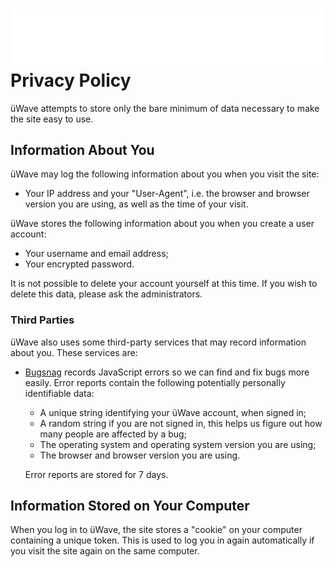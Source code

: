 # <img src="../assets/img/logo-white.png" alt="üWave" class="Privacy-logo"> Privacy Policy

üWave attempts to store only the bare minimum of data necessary to make the site
easy to use.

## Information About You

üWave may log the following information about you when you visit the site:

 - Your IP address and your "User-Agent", i.e. the browser and browser version
   you are using, as well as the time of your visit.

üWave stores the following information about you when you create a user account:

 - Your username and email address;
 - Your encrypted password.

It is not possible to delete your account yourself at this time. If you wish to
delete this data, please ask the administrators.

### Third Parties

üWave also uses some third-party services that may record information about you.
These services are:

 * [Bugsnag](https://bugsnag.com) records JavaScript errors so we can find and
   fix bugs more easily. Error reports contain the following potentially
   personally identifiable data:

   * A unique string identifying your üWave account, when signed in;
   * A random string if you are not signed in, this helps us figure out how
     many people are affected by a bug;
   * The operating system and operating system version you are using;
   * The browser and browser version you are using.

   Error reports are stored for 7 days.

## Information Stored on Your Computer

When you log in to üWave, the site stores a "cookie" on your computer containing
a unique token. This is used to log you in again automatically if you visit the
site again on the same computer.
